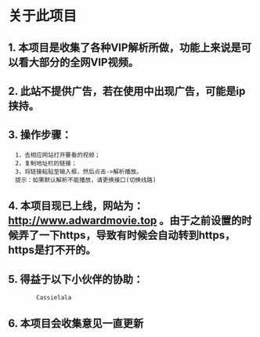 # 关于此项目

## 1. 本项目是收集了各种VIP解析所做，功能上来说是可以看大部分的全网VIP视频。

## 2. 此站不提供广告，若在使用中出现广告，可能是ip挟持。

## 3. 操作步骤：
	  1，去相应网站打开要看的视频；
	  2，复制地址栏的链接；
	  3，将链接粘贴至输入框，然后点击->解析播放。
	  提示：如果默认解析不能播放，请更换接口(切换线路)
	  
## 4. 本项目现已上线，网站为：http://www.adwardmovie.top 。由于之前设置的时候弄了一下https，导致有时候会自动转到https，https是打不开的。

## 5. 得益于以下小伙伴的协助：  
			Cassielala
			
			
## 6. 本项目会收集意见一直更新